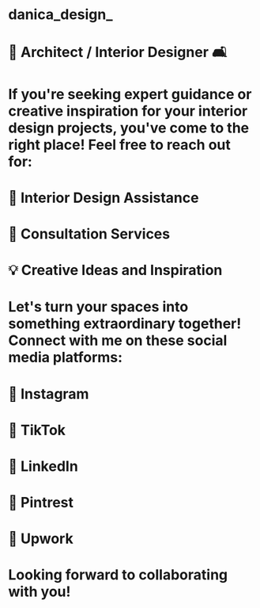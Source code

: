 # danica_design_
# 🏢 Architect / Interior Designer 🛋️

# If you're seeking expert guidance or creative inspiration for your interior design projects, you've come to the right place! Feel free to reach out for:

# 🎨 Interior Design Assistance
# 🏡 Consultation Services
# 💡 Creative Ideas and Inspiration
# Let's turn your spaces into something extraordinary together! Connect with me on these social media platforms:

# 🔗 Instagram 
# 🔗 TikTok
# 🔗 LinkedIn
# 🔗 Pintrest
# 🔗 Upwork

# Looking forward to collaborating with you!
